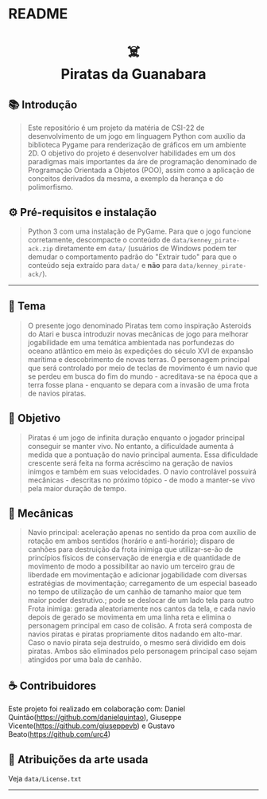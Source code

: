 # README
<h1 align="center">
☠️<br>Piratas da Guanabara
</h1>

## 📚 Introdução

> Este repositório é um projeto da matéria de CSI-22 de desenvolvimento de um jogo em linguagem Python com auxílio da biblioteca Pygame para renderização 
de gráficos em um ambiente 2D. O objetivo do projeto é desenvolver habilidades em um dos paradigmas mais importantes da áre de programação denominado de Programação Orientada a Objetos (POO), assim como a aplicação de conceitos derivados da mesma, a exemplo da herança e do polimorfismo.  


## ⚙️ Pré-requisitos e instalação
> Python 3 com uma instalação de PyGame. Para que o jogo funcione corretamente, descompacte o conteúdo de 
``data/kenney_pirate-ack.zip`` diretamente em ``data/`` (usuários de Windows podem ter demudar o comportamento padrão do
"Extrair tudo" para que o conteúdo seja extraído para ``data/`` e **não** para ``data/kenney_pirate-ack/``).
---

## 🦜 Tema

> O presente jogo denominado Piratas tem como inspiração Asteroids do Atari e busca introduzir novas mecânicas de jogo para melhorar jogabilidade em uma temática ambientada nas porfundezas do oceano atlântico em meio às expedições do século XVI de expansão marítima e descobrimento de novas terras. O personagem principal que será controlado por meio de teclas de movimento é um navio que se perdeu em busca do fim do mundo - acreditava-se na época que a terra fosse plana - enquanto se depara com a invasão de uma frota de navios piratas.  

## 🥅 Objetivo
> Piratas é um jogo de infinita duração enquanto o jogador principal conseguir se manter vivo. No entanto, a dificuldade aumenta á medida que a pontuação
do navio principal aumenta. Essa dificuldade crescente será feita na forma acréscimo na geração de navios inimgos e também em suas velocidades. O navio controlável possuirá mecânicas - descritas no próximo tópico - de modo a manter-se vivo pela maior duração de tempo. 

## 📐 Mecânicas
> Navio principal: aceleração apenas no sentido da proa com auxílio de rotação em ambos sentidos (horário e anti-horário); disparo de canhões para destruição da frota inimiga que utilizar-se-ão de princípios físicos de conservação de energia e de quantidade de movimento de modo a possibilitar ao navio um terceiro grau de liberdade em movimentação e adicionar jogabilidade com diversas estratégias de movimentação; carregamento de um especial baseado no tempo de utilização de um canhão de tamanho maior que tem maior poder destrutivo.; pode se deslocar de um lado tela para outro
>Frota inimiga: gerada aleatoriamente nos cantos da tela, e cada navio depois de gerado se movimenta em uma linha reta e elimina o personagem principal
em caso de colisão. A frota será composta de navios piratas e piratas propriamente ditos nadando em alto-mar. Caso o navio pirata seja destruído, o mesmo será dividido em dois piratas. Ambos são eliminados pelo personagem principal caso sejam atingidos por uma bala de canhão.


## ☕ Contribuidores

Este projeto foi realizado em colaboração com: Daniel Quintão(https://github.com/danielquintao), Giuseppe Vicente(https://github.com/giuseppevb) e Gustavo Beato(https://github.com/urc4)

## 🎨 Atribuições da arte usada

Veja ``data/License.txt``

---
